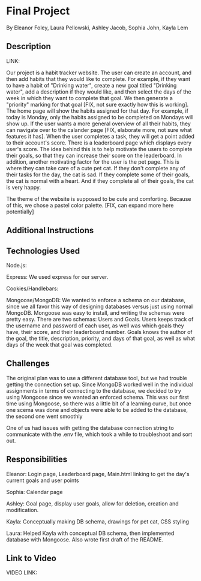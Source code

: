 # Final Project
By Eleanor Foley, Laura Pellowski, Ashley Jacob, Sophia John, Kayla Lem

## Description
LINK: 

Our project is a habit tracker website. The user can create an account, and then add habits that they would like to complete. For example, if they want to have a habit of "Drinking water", create a new goal titled "Drinking water", add a description if they would like, and then select the days of the week in which they want to complete that goal. We then generate a "priority" marking for that goal [FIX, not sure exactly how this is working]. The home page will show the habits assigned for that day. For example, if today is Monday, only the habits assigned to be completed on Mondays will show up. If the user wants a more general overview of all their habits, they can navigate over to the calander page [FIX, elaborate more, not sure what features it has]. When the user completes a task, they will get a point added to their account's score. There is a leaderboard page which displays every user's score. The idea behind this is to help motivate the users to complete their goals, so that they can increase their score on the leaderboard. In addition, another motivating factor for the user is the pet page. This is where they can take care of a cute pet cat. If they don't complete any of their tasks for the day, the cat is sad. If they complete some of their goals, the cat is normal with a heart. And if they complete all of their goals, the cat is very happy.

The theme of the website is supposed to be cute and comforting. Because of this, we chose a pastel color palette. [FIX, can expand more here potentially]


## Additional Instructions

## Technologies Used
Node.js:

Express: We used express for our server.

Cookies/Handlebars:

Mongoose/MongoDB: We wanted to enforce a schema on our database, since we all favor this way of designing databases versus just using normal MongoDB. Mongoose was easy to install, and writing the schemas were pretty easy. There are two schemas: Users and Goals. Users keeps track of the username and password of each user, as well was which goals they have, their score, and their leaderboard number. Goals knows the author of the goal, the title, description, priority, and days of that goal, as well as what days of the week that goal was completed.

## Challenges
The original plan was to use a different database tool, but we had trouble getting the connection set up. Since MongoDB worked well in the individual assignments in terms of connecting to the database, we decided to try using Mongoose since we wanted an enforced schema. This was our first time using Mongoose, so there was a little bit of a learning curve, but once one scema was done and objects were able to be added to the database, the second one went smoothly

One of us had issues with getting the database connection string to communicate with the .env file, which took a while to troubleshoot and sort out.

## Responsibilities
Eleanor: Login page, Leaderboard page, Main.html linking to get the day's current goals and user points

Sophia: Calendar page

Ashley: Goal page, display user goals, allow for deletion, creation and modification.

Kayla: Conceptually making DB schema, drawings for pet cat, CSS styling

Laura: Helped Kayla with conceptual DB schema, then implemented database with Mongoose. Also wrote first draft of the README.

## Link to Video
VIDEO LINK:
